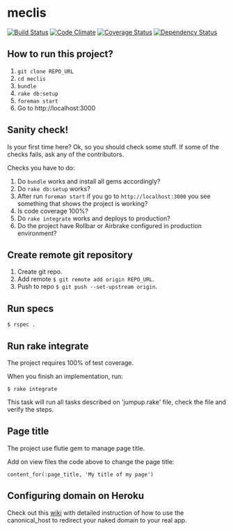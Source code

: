 meclis
=======

[![Build Status](https://travis-ci.org/aliismayilov/meclis.png)](https://travis-ci.org/aliismayilov/meclis)
[![Code Climate](https://codeclimate.com/github/aliismayilov/meclis.png)](https://codeclimate.com/github/aliismayilov/meclis)
[![Coverage Status](https://coveralls.io/repos/aliismayilov/meclis/badge.png)](https://coveralls.io/r/aliismayilov/meclis)
[![Dependency Status](https://gemnasium.com/aliismayilov/meclis.png)](https://gemnasium.com/aliismayilov/meclis)

## How to run this project?

1. ```git clone REPO_URL```
2. ```cd meclis```
3. ```bundle```
4. ```rake db:setup```
5. ```foreman start```
6. Go to http://localhost:3000

## Sanity check!

Is your first time here? Ok, so you should check some stuff. If some of the checks fails, ask any of the contributors.

Checks you have to do:

1. Do ```bundle``` works and install all gems accordingly?
2. Do ```rake db:setup``` works?
3. After run ```foreman start``` if you go to ```http://localhost:3000``` you see something that shows the project is working?
4. Is code coverage 100%?
5. Do ```rake integrate``` works and deploys to production?
6. Do the project have Rollbar or Airbrake configured in production environment?

## Create remote git repository

1. Create git repo.
2. Add remote ```$ git remote add origin REPO_URL```.
3. Push to repo ```$ git push --set-upstream origin```.


## Run specs

```$ rspec .```

## Run rake integrate

The project requires 100% of test coverage.

When you finish an implementation, run:

```$ rake integrate```

This task will run all tasks described on 'jumpup.rake' file, check the file and verify the steps.

## Page title

The project use flutie gem to manage page title.

Add on view files the code above to change the page title:

```content_for(:page_title, 'My title of my page')```

## Configuring domain on Heroku

Check out this [wiki](https://github.com/Helabs/pah/wiki/Configuring-domain-on-Heroku) with detailed instruction of how to use the canonical_host to redirect your naked domain to your real app.

